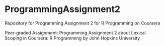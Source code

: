 # ProgrammingAssignment2
Repository for Programming Assignment 2 for R Programming on Coursera

Peer-graded Assignment: Programming Assignment 2 about Lexical Scoping in Coursera: R Programming by John Hopkins University
